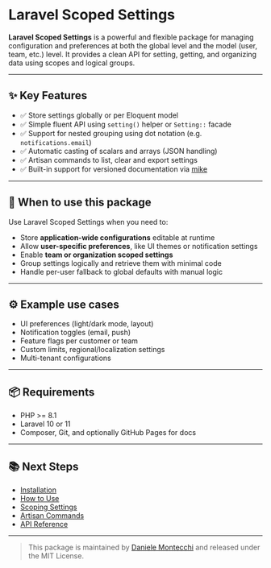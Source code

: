 # Laravel Scoped Settings

**Laravel Scoped Settings** is a powerful and flexible package for managing configuration and preferences at both the global level and the model (user, team, etc.) level. It provides a clean API for setting, getting, and organizing data using scopes and logical groups.

---

## ✨ Key Features

- ✅ Store settings globally or per Eloquent model  
- ✅ Simple fluent API using `setting()` helper or `Setting::` facade  
- ✅ Support for nested grouping using dot notation (e.g. `notifications.email`)  
- ✅ Automatic casting of scalars and arrays (JSON handling)  
- ✅ Artisan commands to list, clear and export settings  
- ✅ Built-in support for versioned documentation via [mike](https://github.com/jimporter/mike)

---

## 🧠 When to use this package

Use Laravel Scoped Settings when you need to:

- Store **application-wide configurations** editable at runtime
- Allow **user-specific preferences**, like UI themes or notification settings
- Enable **team or organization scoped settings**
- Group settings logically and retrieve them with minimal code
- Handle per-user fallback to global defaults with manual logic

---

## ⚙️ Example use cases

- UI preferences (light/dark mode, layout)
- Notification toggles (email, push)
- Feature flags per customer or team
- Custom limits, regional/localization settings
- Multi-tenant configurations

---

## 📦 Requirements

- PHP >= 8.1  
- Laravel 10 or 11  
- Composer, Git, and optionally GitHub Pages for docs

---

## 📚 Next Steps

- [Installation](installation.md)
- [How to Use](usage.md)
- [Scoping Settings](scoping.md)
- [Artisan Commands](artisan.md)
- [API Reference](api.md)

---

> This package is maintained by [Daniele Montecchi](https://github.com/danielemontecchi) and released under the MIT License.
